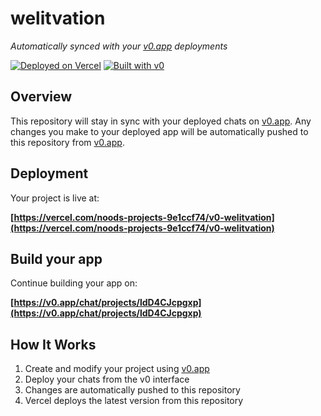 # welitvation

*Automatically synced with your [v0.app](https://v0.app) deployments*

[![Deployed on Vercel](https://img.shields.io/badge/Deployed%20on-Vercel-black?style=for-the-badge&logo=vercel)](https://vercel.com/noods-projects-9e1ccf74/v0-welitvation)
[![Built with v0](https://img.shields.io/badge/Built%20with-v0.app-black?style=for-the-badge)](https://v0.app/chat/projects/ldD4CJcpgxp)

## Overview

This repository will stay in sync with your deployed chats on [v0.app](https://v0.app).
Any changes you make to your deployed app will be automatically pushed to this repository from [v0.app](https://v0.app).

## Deployment

Your project is live at:

**[https://vercel.com/noods-projects-9e1ccf74/v0-welitvation](https://vercel.com/noods-projects-9e1ccf74/v0-welitvation)**

## Build your app

Continue building your app on:

**[https://v0.app/chat/projects/ldD4CJcpgxp](https://v0.app/chat/projects/ldD4CJcpgxp)**

## How It Works

1. Create and modify your project using [v0.app](https://v0.app)
2. Deploy your chats from the v0 interface
3. Changes are automatically pushed to this repository
4. Vercel deploys the latest version from this repository
